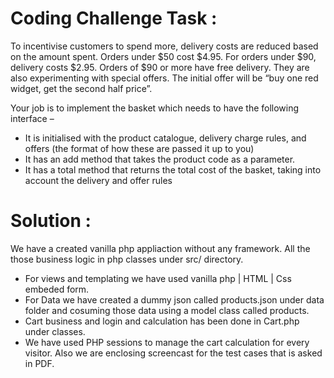 # Coding Challenge Task :
To incentivise customers to spend more, delivery costs are reduced based on the amount
spent. Orders under $50 cost $4.95. For orders under $90, delivery costs $2.95. Orders of
$90 or more have free delivery.
They are also experimenting with special offers. The initial offer will be “buy one red widget,
get the second half price”.

Your job is to implement the basket which needs to have the following interface –
- It is initialised with the product catalogue, delivery charge rules, and offers (the
format of how these are passed it up to you)
- It has an add method that takes the product code as a parameter.
- It has a total method that returns the total cost of the basket, taking into account
the delivery and offer rules

# Solution : 

We have a created vanilla php appliaction without any framework. All the those business logic in php classes under src/ directory.

- For views and templating we have used vanilla php | HTML | Css embeded form.
- For Data we have created a dummy json called products.json under data folder and cosuming those data using a model class called products.
- Cart business and login and calculation has been done in Cart.php under classes.
- We have used PHP sessions to manage the cart calculation for every visitor.
Also we are enclosing screencast for the test cases that is asked in PDF.


